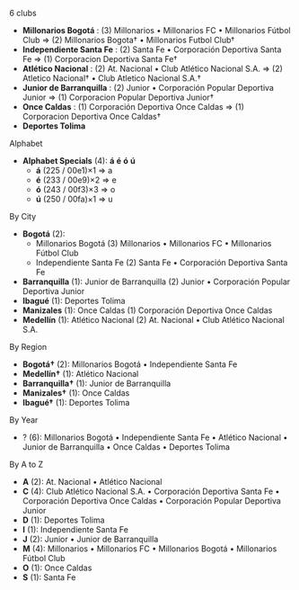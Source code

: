6 clubs

- **Millonarios Bogotá** : (3) Millonarios • Millonarios FC • Millonarios Fútbol Club => (2) Millonarios Bogota† • Millonarios Futbol Club†
- **Independiente Santa Fe** : (2) Santa Fe • Corporación Deportiva Santa Fe => (1) Corporacion Deportiva Santa Fe†
- **Atlético Nacional** : (2) At. Nacional • Club Atlético Nacional S.A. => (2) Atletico Nacional† • Club Atletico Nacional S.A.†
- **Junior de Barranquilla** : (2) Junior • Corporación Popular Deportiva Junior => (1) Corporacion Popular Deportiva Junior†
- **Once Caldas** : (1) Corporación Deportiva Once Caldas => (1) Corporacion Deportiva Once Caldas†
- **Deportes Tolima**




Alphabet

- **Alphabet Specials** (4):  **á**  **é**  **ó**  **ú** 
  - **á** (225 / 00e1)×1 => a
  - **é** (233 / 00e9)×2 => e
  - **ó** (243 / 00f3)×3 => o
  - **ú** (250 / 00fa)×1 => u




By City

- **Bogotá** (2): 
  - Millonarios Bogotá  (3) Millonarios • Millonarios FC • Millonarios Fútbol Club
  - Independiente Santa Fe  (2) Santa Fe • Corporación Deportiva Santa Fe
- **Barranquilla** (1): Junior de Barranquilla  (2) Junior • Corporación Popular Deportiva Junior
- **Ibagué** (1): Deportes Tolima 
- **Manizales** (1): Once Caldas  (1) Corporación Deportiva Once Caldas
- **Medellín** (1): Atlético Nacional  (2) At. Nacional • Club Atlético Nacional S.A.




By Region

- **Bogotá†** (2):   Millonarios Bogotá • Independiente Santa Fe
- **Medellín†** (1):   Atlético Nacional
- **Barranquilla†** (1):   Junior de Barranquilla
- **Manizales†** (1):   Once Caldas
- **Ibagué†** (1):   Deportes Tolima




By Year

- ? (6):   Millonarios Bogotá • Independiente Santa Fe • Atlético Nacional • Junior de Barranquilla • Once Caldas • Deportes Tolima






By A to Z

- **A** (2): At. Nacional • Atlético Nacional
- **C** (4): Club Atlético Nacional S.A. • Corporación Deportiva Santa Fe • Corporación Deportiva Once Caldas • Corporación Popular Deportiva Junior
- **D** (1): Deportes Tolima
- **I** (1): Independiente Santa Fe
- **J** (2): Junior • Junior de Barranquilla
- **M** (4): Millonarios • Millonarios FC • Millonarios Bogotá • Millonarios Fútbol Club
- **O** (1): Once Caldas
- **S** (1): Santa Fe




